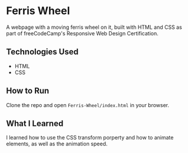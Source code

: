 # Ferris Wheel
A webpage with a moving ferris wheel on it, built with HTML and CSS as part of freeCodeCamp's Responsive Web Design Certification.

## Technologies Used
- HTML
- CSS

## How to Run
Clone the repo and open `Ferris-Wheel/index.html` in your browser.

## What I Learned
I learned how to use the CSS transform porperty and how to animate elements, as well as the animation speed. 
